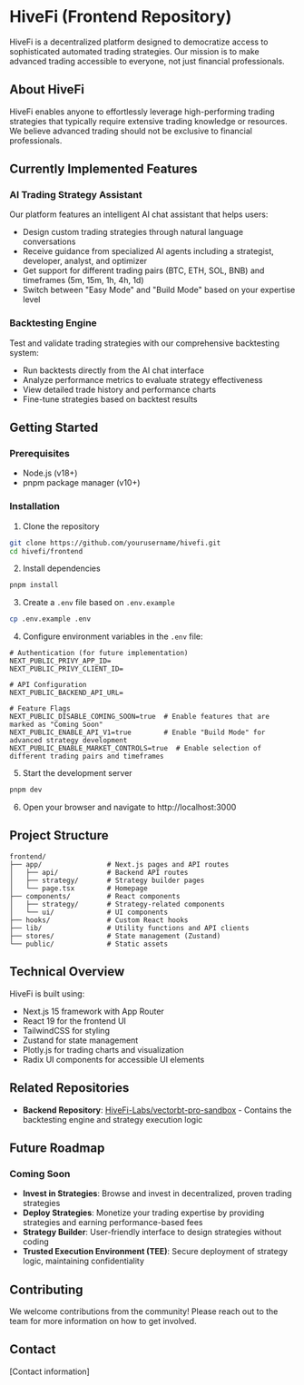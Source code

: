 # HiveFi (Frontend Repository)

HiveFi is a decentralized platform designed to democratize access to sophisticated automated trading strategies. Our mission is to make advanced trading accessible to everyone, not just financial professionals.

## About HiveFi

HiveFi enables anyone to effortlessly leverage high-performing trading strategies that typically require extensive trading knowledge or resources. We believe advanced trading should not be exclusive to financial professionals.

## Currently Implemented Features

### AI Trading Strategy Assistant

Our platform features an intelligent AI chat assistant that helps users:

- Design custom trading strategies through natural language conversations
- Receive guidance from specialized AI agents including a strategist, developer, analyst, and optimizer
- Get support for different trading pairs (BTC, ETH, SOL, BNB) and timeframes (5m, 15m, 1h, 4h, 1d)
- Switch between "Easy Mode" and "Build Mode" based on your expertise level

### Backtesting Engine

Test and validate trading strategies with our comprehensive backtesting system:

- Run backtests directly from the AI chat interface
- Analyze performance metrics to evaluate strategy effectiveness
- View detailed trade history and performance charts
- Fine-tune strategies based on backtest results

## Getting Started

### Prerequisites

- Node.js (v18+)
- pnpm package manager (v10+)

### Installation

1. Clone the repository
```bash
git clone https://github.com/yourusername/hivefi.git
cd hivefi/frontend
```

2. Install dependencies
```bash
pnpm install
```

3. Create a `.env` file based on `.env.example`
```bash
cp .env.example .env
```

4. Configure environment variables in the `.env` file:
```
# Authentication (for future implementation)
NEXT_PUBLIC_PRIVY_APP_ID=
NEXT_PUBLIC_PRIVY_CLIENT_ID=

# API Configuration
NEXT_PUBLIC_BACKEND_API_URL=

# Feature Flags
NEXT_PUBLIC_DISABLE_COMING_SOON=true  # Enable features that are marked as "Coming Soon"
NEXT_PUBLIC_ENABLE_API_V1=true        # Enable "Build Mode" for advanced strategy development
NEXT_PUBLIC_ENABLE_MARKET_CONTROLS=true  # Enable selection of different trading pairs and timeframes
```

5. Start the development server
```bash
pnpm dev
```

6. Open your browser and navigate to http://localhost:3000

## Project Structure

```
frontend/
├── app/                # Next.js pages and API routes
│   ├── api/            # Backend API routes
│   ├── strategy/       # Strategy builder pages
│   └── page.tsx        # Homepage
├── components/         # React components
│   ├── strategy/       # Strategy-related components
│   └── ui/             # UI components
├── hooks/              # Custom React hooks
├── lib/                # Utility functions and API clients
├── stores/             # State management (Zustand)
└── public/             # Static assets
```

## Technical Overview

HiveFi is built using:

- Next.js 15 framework with App Router
- React 19 for the frontend UI
- TailwindCSS for styling
- Zustand for state management
- Plotly.js for trading charts and visualization
- Radix UI components for accessible UI elements

## Related Repositories

- **Backend Repository**: [HiveFi-Labs/vectorbt-pro-sandbox](https://github.com/HiveFi-Labs/vectorbt-pro-sandbox) - Contains the backtesting engine and strategy execution logic

## Future Roadmap

### Coming Soon

- **Invest in Strategies**: Browse and invest in decentralized, proven trading strategies
- **Deploy Strategies**: Monetize your trading expertise by providing strategies and earning performance-based fees
- **Strategy Builder**: User-friendly interface to design strategies without coding
- **Trusted Execution Environment (TEE)**: Secure deployment of strategy logic, maintaining confidentiality

## Contributing

We welcome contributions from the community! Please reach out to the team for more information on how to get involved.

## Contact

[Contact information] 